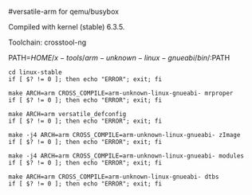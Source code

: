 #versatile-arm for qemu/busybox

Compiled with kernel (stable) 6.3.5.

Toolchain: crosstool-ng

 
   PATH=${HOME}/x-tools/arm-unknown-linux-gnueabi/bin/:$PATH
   
    cd linux-stable
    if [ $? != 0 ]; then echo "ERROR"; exit; fi
   
    make ARCH=arm CROSS_COMPILE=arm-unknown-linux-gnueabi- mrproper
    if [ $? != 0 ]; then echo "ERROR"; exit; fi
  
    make ARCH=arm versatile_defconfig
    if [ $? != 0 ]; then echo "ERROR"; exit; fi

    make -j4 ARCH=arm CROSS_COMPILE=arm-unknown-linux-gnueabi- zImage
    if [ $? != 0 ]; then echo "ERROR"; exit; fi
 
    make -j4 ARCH=arm CROSS_COMPILE=arm-unknown-linux-gnueabi- modules
    if [ $? != 0 ]; then echo "ERROR"; exit; fi
 
    make ARCH=arm CROSS_COMPILE=arm-unknown-linux-gnueabi- dtbs
    if [ $? != 0 ]; then echo "ERROR"; exit; fi


